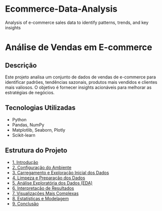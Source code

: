# Ecommerce-Data-Analysis
Analysis of e-commerce sales data to identify patterns, trends, and key insights


# Análise de Vendas em E-commerce

## Descrição
Este projeto analisa um conjunto de dados de vendas de e-commerce para identificar padrões, tendências sazonais, produtos mais vendidos e clientes mais valiosos. O objetivo é fornecer insights acionáveis para melhorar as estratégias de negócios.

## Tecnologias Utilizadas
- Python
- Pandas, NumPy
- Matplotlib, Seaborn, Plotly
- Scikit-learn


## Estrutura do Projeto
- [1. Introdução](#introdução)
- [2. Configuração do Ambiente](#configuração-do-ambiente)
- [3. Carregamento e Exploração Inicial dos Dados](#carregamento-e-exploração-inicial-dos-dados)
- [4. Limpeza e Preparação dos Dados](#limpeza-e-preparação-dos-dados)
- [5. Análise Exploratória dos Dados (EDA)](#análise-exploratória-dos-dados-eda)
- [6. Interpretação de Resultados](#interpretação-de-resultados)
- [7. Visualizações Mais Complexas](#visualizações-mais-complexas)
- [8. Estatísticas e Modelagem](#estatísticas-e-modelagem)
- [9. Conclusão](#conclusão)
   
